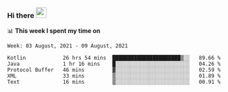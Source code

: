 ### Hi there <a href="https://www.gautamkrishnar.com/"><img src="https://media.giphy.com/media/hvRJCLFzcasrR4ia7z/giphy.gif" width="25px"></a>

📊 **This week I spent my time on**

<!--START_SECTION:waka-->
```text
Week: 03 August, 2021 - 09 August, 2021

Kotlin            26 hrs 54 mins  ██████████████████████▒░░   89.66 % 
Java              1 hr 16 mins    █░░░░░░░░░░░░░░░░░░░░░░░░   04.26 % 
Protocol Buffer   46 mins         ▓░░░░░░░░░░░░░░░░░░░░░░░░   02.59 % 
XML               33 mins         ▒░░░░░░░░░░░░░░░░░░░░░░░░   01.89 % 
Text              16 mins         ▒░░░░░░░░░░░░░░░░░░░░░░░░   00.91 % 
```
<!--END_SECTION:waka-->
